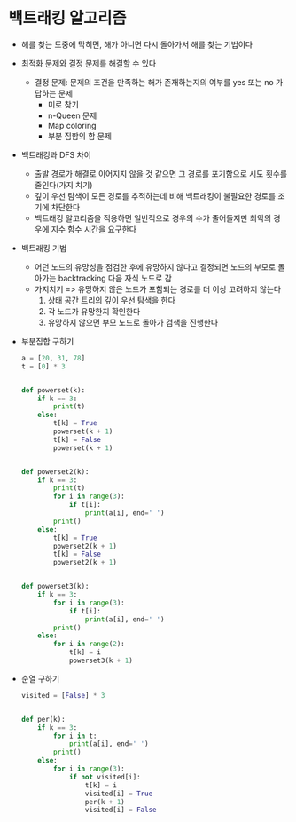 # 백트래킹 알고리즘

- 해를 찾는 도중에 막히면, 해가 아니면 다시 돌아가서 해를 찾는 기법이다

- 최적화 문제와 결정 문제를 해결할 수 있다
  - 결정 문제: 문제의 조건을 만족하는 해가 존재하는지의 여부를 yes 또는 no 가 답하는 문제
    - 미로 찾기
    - n-Queen 문제
    - Map coloring
    - 부분 집합의 합 문제 

- 백트래킹과 DFS 차이
  - 출발 경로가 해결로 이어지지 않을 것 같으면 그 경로를 포기함으로 시도 횟수를 줄인다(가지 치기)
  - 깊이 우선 탐색이 모든 경로를 추적하는데 비해 백트래킹이 불필요한 경로를 조기에 차단한다
  - 백트래킹 알고리즘을 적용하면 일반적으로 경우의 수가 줄어들지만 최악의 경우에 지수 함수 시간을 요구한다

- 백트래킹 기법
  - 어던 노드의 유망성을 점검한 후에 유망하지 않다고 결정되면 노드의 부모로 돌아가는 backtracking 다음 자식 노드로 감
  - 가지치기 => 유망하지 않은 노드가 포함되는 경로를 더 이상 고려하지 않는다
    1. 상태 공간 트리의 깊이 우선 탐색을 한다
    2. 각 노드가 유망한지 확인한다
    3. 유망하지 않으면 부모 노드로 돌아가 검색을 진행한다

- 부분집합 구하기

  ```python
  a = [20, 31, 78]
  t = [0] * 3
  
  
  def powerset(k):
      if k == 3:
          print(t)
      else:
          t[k] = True
          powerset(k + 1)
          t[k] = False
          powerset(k + 1)
  
  
  def powerset2(k):
      if k == 3:
          print(t)
          for i in range(3):
              if t[i]:
                  print(a[i], end=' ')
          print()
      else:
          t[k] = True
          powerset2(k + 1)
          t[k] = False
          powerset2(k + 1)
  
  
  def powerset3(k):
      if k == 3:
          for i in range(3):
              if t[i]:
                  print(a[i], end=' ')
          print()
      else:
          for i in range(2):
              t[k] = i
              powerset3(k + 1)
  
  ```

- 순열 구하기

  ```python
  visited = [False] * 3
  
  
  def per(k):
      if k == 3:
          for i in t:
              print(a[i], end=' ')
          print()
      else:
          for i in range(3):
              if not visited[i]:
                  t[k] = i
                  visited[i] = True
                  per(k + 1)
                  visited[i] = False
  ```

  

